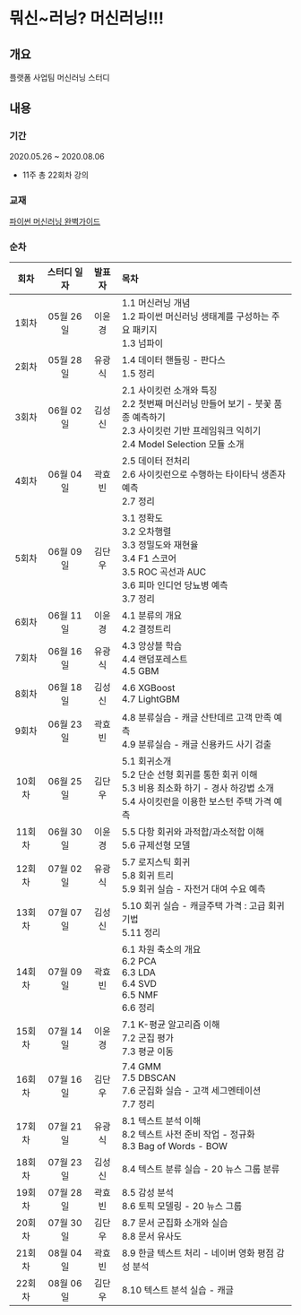 뭐신~러닝? 머신러닝!!!
=====

## 개요
플랫폼 사업팀 머신러닝 스터디

## 내용

### 기간
2020.05.26 ~ 2020.08.06
* 11주 총 22회차 강의

### 교재
[파이썬 머신러닝 완벽가이드](http://www.yes24.com/Product/Goods/69752484)

### 순차

|**회차**|**스터디 일자**|**발표자**|**목차**|
|:---:|:---:|:---:|:---|
|1회차|05월 26일|이윤경|1.1 머신러닝 개념<br>1.2 파이썬 머신러닝 생태계를 구성하는 주요 패키지<br>1.3 넘파이|
|2회차|05월 28일|유광식|1.4 데이터 핸들링 - 판다스<br>1.5 정리|
|3회차|06월 02일|김성신|2.1 사이킷런 소개와 특징<br>2.2 첫번째 머신러닝 만들어 보기 - 붓꽃 품종 예측하기<br>2.3 사이킷런 기반 프레임워크 익히기<br>2.4 Model Selection 모듈 소개|
|4회차|06월 04일|곽효빈|2.5 데이터 전처리<br>2.6 사이킷런으로 수행하는 타이타닉 생존자 예측<br>2.7 정리|
|5회차|06월 09일|김단우|3.1 정확도<br>3.2 오차행렬<br>3.3 정밀도와 재현율<br>3.4 F1 스코어<br>3.5 ROC 곡선과 AUC<br>3.6 피마 인디언 당뇨병 예측<br>3.7 정리|
|6회차|06월 11일|이윤경|4.1 분류의 개요<br>4.2 결정트리|
|7회차|06월 16일|유광식|4.3 앙상블 학습<br>4.4 랜덤포레스트<br>4.5 GBM|
|8회차|06월 18일|김성신|4.6 XGBoost<br>4.7 LightGBM|
|9회차|06월 23일|곽효빈|4.8 분류실습 - 캐글 산탄데르 고객 만족 예측<br>4.9 분류실습 - 캐글 신용카드 사기 검출|
|10회차|06월 25일|김단우|5.1 회귀소개<br>5.2 단순 선형 회귀를 통한 회귀 이해<br>5.3 비용 최소화 하기 - 경사 하강법 소개<br>5.4 사이킷런을 이용한 보스턴 주택 가격 예측|
|11회차|06월 30일|이윤경|5.5 다항 회귀와 과적합/과소적합 이해<br>5.6 규제선형 모델|
|12회차|07월 02일|유광식|5.7 로지스틱 회귀<br>5.8 회귀 트리<br>5.9 회귀 실습 - 자전거 대여 수요 예측|
|13회차|07월 07일|김성신|5.10 회귀 실습 - 캐글주택 가격 : 고급 회귀 기법<br>5.11 정리|
|14회차|07월 09일|곽효빈|6.1 차원 축소의 개요<br>6.2 PCA<br>6.3 LDA<br>6.4 SVD<br>6.5 NMF<br>6.6 정리|
|15회차|07월 14일|이윤경|7.1 K-평균 알고리즘 이해<br>7.2 군집 평가<br>7.3 평균 이동|
|16회차|07월 16일|김단우|7.4 GMM<br>7.5 DBSCAN<br>7.6 군집화 실습 - 고객 세그멘테이션<br>7.7 정리|
|17회차|07월 21일|유광식|8.1 텍스트 분석 이해<br>8.2 텍스트 사전 준비 작업 - 정규화<br>8.3 Bag of Words - BOW|
|18회차|07월 23일|김성신|8.4 텍스트 분류 실습 - 20 뉴스 그룹 분류|
|19회차|07월 28일|곽효빈|8.5 감성 분석<br>8.6 토픽 모델링 - 20 뉴스 그룹|
|20회차|07월 30일|김단우|8.7 문서 군집화 소개와 실습<br>8.8 문서 유사도|
|21회차|08월 04일|곽효빈|8.9 한글 텍스트 처리 - 네이버 영화 평점 감성 분석|
|22회차|08월 06일|김단우|8.10 텍스트 분석 실습 - 캐글|
